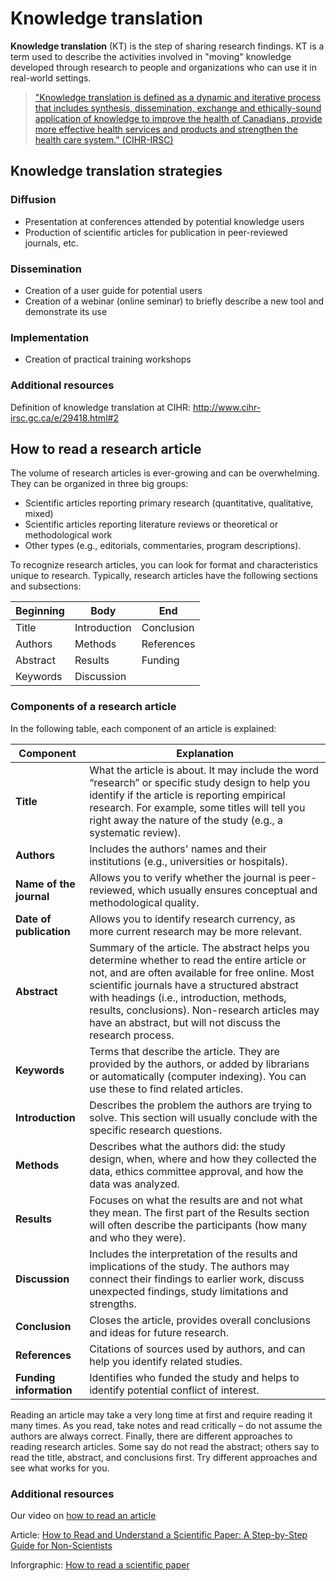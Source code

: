 # Knowledge translation
**Knowledge translation** (KT) is the step of sharing research findings. KT is a term used to describe the activities involved in "moving" knowledge developed through research to people and organizations who can use it in real-world settings.

><a href="http://www.cihr-irsc.gc.ca/e/29418.html" target="_blank">"Knowledge translation is defined as a dynamic and iterative process that includes synthesis, dissemination, exchange and ethically-sound application of knowledge to improve the health of Canadians, provide more effective health services and products and strengthen the health care system." (CIHR-IRSC)</a>

## Knowledge translation strategies

### Diffusion
* Presentation at conferences attended by potential knowledge users
* Production of scientific articles for publication in peer-reviewed journals, etc.

### Dissemination
* Creation of a user guide for potential users
* Creation of a webinar (online seminar) to briefly describe a new tool and demonstrate its use

### Implementation
* Creation of practical training workshops

### Additional resources
Definition of knowledge translation at CIHR: <a href="http://www.cihr-irsc.gc.ca/e/29418.html#2" target="_blank">http://www.cihr-irsc.gc.ca/e/29418.html#2</a>

## How to read a research article
The volume of research articles is ever-growing and can be overwhelming. They can be organized in three big groups:

* Scientific articles reporting primary research (quantitative, qualitative, mixed)
* Scientific articles reporting literature reviews or theoretical or methodological work
* Other types (e.g., editorials, commentaries, program descriptions).

To recognize research articles, you can look for format and characteristics unique to research. Typically, research articles have the following sections and subsections: 

| Beginning | Body | End |
| ----- | ----- | ----- |
| Title | Introduction | Conclusion |
| Authors | Methods | References |
| Abstract | Results | Funding |
| Keywords | Discussion | |

### Components of a research article
In the following table, each component of an article is explained:

| Component | Explanation |
| ----- | ----- |
| **Title** | What the article is about. It may include the word “research” or specific study design to help you identify if the article is reporting empirical research. For example, some titles will tell you right away the nature of the study (e.g., a systematic review). |
| **Authors** | Includes the authors' names and their institutions (e.g., universities or hospitals).|
| **Name of the journal** | Allows you to verify whether the journal is peer-reviewed, which usually ensures conceptual and methodological quality. |
| **Date of publication** | Allows you to identify research currency, as more current research may be more relevant. |
| **Abstract** | Summary of the article. The abstract helps you determine whether to read the entire article or not, and are often available for free online. Most scientific journals have a structured abstract with headings (i.e., introduction, methods, results, conclusions). Non-research articles may have an abstract, but will not discuss the research process.  |
| **Keywords** | Terms that describe the article. They are provided by the authors, or added by librarians or automatically (computer indexing).  You can use these to find related articles. |
| **Introduction** | Describes the problem the authors are trying to solve. This section will usually conclude with the specific research questions. |
| **Methods** | Describes what the authors did: the study design, when, where and how they collected the data, ethics committee approval, and how the data was analyzed. |
| **Results** | Focuses on what the results are and not what they mean. The first part of the Results section will often describe the participants (how many and who they were). |
| **Discussion** | Includes the interpretation of the results and implications of the study. The authors may connect their findings to earlier work, discuss unexpected findings, study limitations and strengths. |
| **Conclusion** | Closes the article, provides overall conclusions and ideas for future research. |
| **References** | Citations of sources used by authors, and can help you identify related studies. |
| **Funding information** | Identifies who funded the study and helps to identify potential conflict of interest. |

Reading an article may take a very long time at first and require reading it many times. As you read, take notes and read critically – do not assume the authors are always correct. Finally, there are different approaches to reading research articles. Some say do not read the abstract; others say to read the title, abstract, and conclusions first. Try different approaches and see what works for you.

### Additional resources
Our video on <a href="https://osf.io/yqt3c/" target="_blank">how to read an article</a>

Article: <a href="https://www.huffpost.com/entry/how-to-read-and-understand-a-scientific-paper_b_5501628?guccounter=1" target="_blank">How to Read and Understand a Scientific Paper: A Step-by-Step Guide for Non-Scientists</a>

Inforgraphic: <a href="https://www.elsevier.com/connect/infographic-how-to-read-a-scientific-paper" target="_blank">How to read a scientific paper</a>